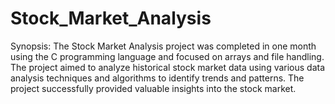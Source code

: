 # Stock_Market_Analysis

Synopsis: The Stock Market Analysis project was completed in one month using the C programming language and focused on arrays and file handling. The project aimed to analyze historical stock market data using various data analysis techniques and algorithms to identify trends and patterns. The project successfully provided valuable insights into the stock market.

